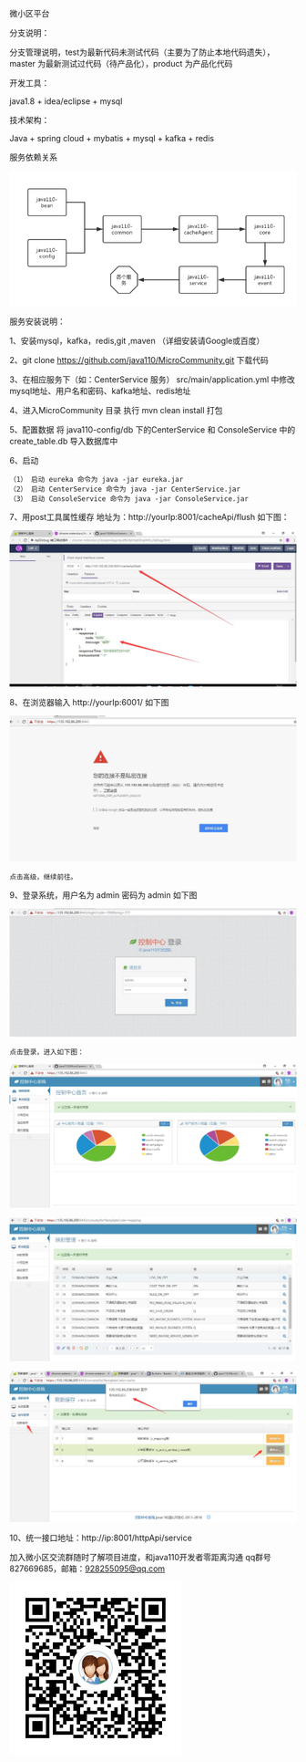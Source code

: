 微小区平台

分支说明：

分支管理说明，test为最新代码未测试代码（主要为了防止本地代码遗失），master 为最新测试过代码（待产品化），product 为产品化代码

开发工具：

java1.8 + idea/eclipse + mysql 

技术架构：

Java + spring cloud + mybatis + mysql + kafka + redis



服务依赖关系

![image](dependencies.png)


服务安装说明：

1、安装mysql，kafka，redis,git ,maven （详细安装请Google或百度）

2、git clone https://github.com/java110/MicroCommunity.git 下载代码

3、在相应服务下（如：CenterService 服务） src/main/application.yml 中修改mysql地址、用户名和密码、kafka地址、redis地址 

4、进入MicroCommunity 目录 执行 mvn clean install 打包

5、配置数据
    将 java110-config/db 下的CenterService 和 ConsoleService 中的create_table.db 导入数据库中
    

6、启动

    （1） 启动 eureka 命令为 java -jar eureka.jar
    （2） 启动 CenterService 命令为 java -jar CenterService.jar
    （3） 启动 ConsoleService 命令为 java -jar ConsoleService.jar

7、用post工具属性缓存 地址为：http://yourIp:8001/cacheApi/flush 如下图：

![image](ConsoleService/doc/img/20180507231201.jpg)



8、在浏览器输入 http://yourIp:6001/ 如下图

![image](ConsoleService/doc/img/20180507230124.jpg)

    点击高级，继续前往。

9、登录系统，用户名为 admin 密码为 admin  如下图

![image](ConsoleService/doc/img/20180507230330.jpg)

    点击登录，进入如下图：
    
  ![image](ConsoleService/doc/img/20180507231045.jpg)
  
  ![image](ConsoleService/doc/img/20180509223107.jpg)
  
  ![image](ConsoleService/doc/img/20180511010848.jpg)


10、统一接口地址：http://ip:8001/httpApi/service

加入微小区交流群随时了解项目进度，和java110开发者零距离沟通 qq群号 827669685，邮箱：928255095@qq.com

![image](MicroCommunity_qq.png)


